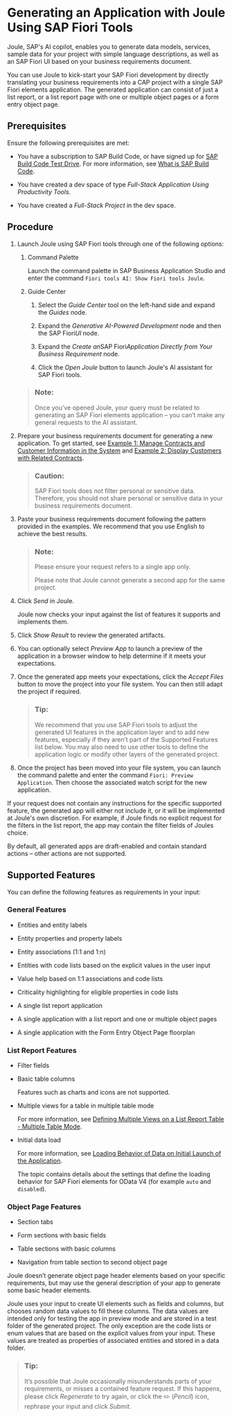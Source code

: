 <!-- loio6845fedbb38c4da7a54a2c76081f3abb -->

<link rel="stylesheet" type="text/css" href="css/sap-icons.css"/>

# Generating an Application with Joule Using SAP Fiori Tools

Joule, SAP's AI copilot, enables you to generate data models, services, sample data for your project with simple language descriptions, as well as an SAP Fiori UI based on your business requirements document.

You can use Joule to kick-start your SAP Fiori development by directly translating your business requirements into a CAP project with a single SAP Fiori elements application. The generated application can consist of just a list report, or a list report page with one or multiple object pages or a form entry object page.



<a name="loio6845fedbb38c4da7a54a2c76081f3abb__section_lsy_b1t_51c"/>

## Prerequisites

Ensure the following prerequisites are met:

-   You have a subscription to SAP Build Code, or have signed up for [SAP Build Code Test Drive](https://developers.sap.com/mission.sap-build-code-test-drive.html?sap-outbound-id=4E44C2A19D38B160BF5539329FA7ECC83942C1AD). For more information, see [What is SAP Build Code](https://help.sap.com/docs/build_code/d0d8f5bfc3d640478854e6f4e7c7584a/504854f457cc4fbf9f79136dbc773618.html).

-   You have created a dev space of type *Full-Stack Application Using Productivity Tools*.

-   You have created a *Full-Stack Project* in the dev space.




<a name="loio6845fedbb38c4da7a54a2c76081f3abb__section_dbw_jbt_51c"/>

## Procedure

1.  Launch Joule using SAP Fiori tools through one of the following options:

    1.  Command Palette

        Launch the command palette in SAP Business Application Studio and enter the command `Fiori tools AI: Show Fiori tools Joule`.

    2.  Guide Center

        1.  Select the *Guide Center* tool on the left-hand side and expand the *Guides* node.

        2.  Expand the *Generative AI-Powered Development* node and then the SAP Fiori*UI* node.

        3.  Expand the *Create an*SAP Fiori*Application Directly from Your Business Requirement* node.

        4.  Click the *Open Joule* button to launch Joule's AI assistant for SAP Fiori tools.


    > ### Note:  
    > Once you’ve opened Joule, your query must be related to generating an SAP Fiori elements application – you can’t make any general requests to the AI assistant.

2.  Prepare your business requirements document for generating a new application. To get started, see [Example 1: Manage Contracts and Customer Information in the System](example-1-manage-contracts-and-customer-information-in-the-system-c1bccf2.md) and [Example 2: Display Customers with Related Contracts](example-2-display-customers-with-related-contracts-a6c978f.md).

    > ### Caution:  
    > SAP Fiori tools does not filter personal or sensitive data. Therefore, you should not share personal or sensitive data in your business requirements document.

3.  Paste your business requirements document following the pattern provided in the examples. We recommend that you use English to achieve the best results.

    > ### Note:  
    > Please ensure your request refers to a single app only.
    > 
    > Please note that Joule cannot generate a second app for the same project.

4.  Click *Send* in Joule.

    Joule now checks your input against the list of features it supports and implements them.

5.  Click *Show Result* to review the generated artifacts.

6.  You can optionally select *Preview App* to launch a preview of the application in a browser window to help determine if it meets your expectations.

7.  Once the generated app meets your expectations, click the *Accept Files* button to move the project into your file system. You can then still adapt the project if required.

    > ### Tip:  
    > We recommend that you use SAP Fiori tools to adjust the generated UI features in the application layer and to add new features, especially if they aren’t part of the Supported Features list below. You may also need to use other tools to define the application logic or modify other layers of the generated project.

8.  Once the project has been moved into your file system, you can launch the command palette and enter the command `Fiori: Preview Application`. Then choose the associated watch script for the new application.


If your request does not contain any instructions for the specific supported feature, the generated app will either not include it, or it will be implemented at Joule's own discretion. For example, if Joule finds no explicit request for the filters in the list report, the app may contain the filter fields of Joules choice.

By default, all generated apps are draft-enabled and contain standard actions – other actions are not supported.



<a name="loio6845fedbb38c4da7a54a2c76081f3abb__section_wcj_5ft_51c"/>

## Supported Features

You can define the following features as requirements in your input:



### General Features

-   Entities and entity labels

-   Entity properties and property labels

-   Entity associations \(1:1 and 1:n\)

-   Entities with code lists based on the explicit values in the user input

-   Value help based on 1:1 associations and code lists

-   Criticality highlighting for eligible properties in code lists

-   A single list report application

-   A single application with a list report and one or multiple object pages

-   A single application with the Form Entry Object Page floorplan




### List Report Features

-   Filter fields

-   Basic table columns

    Features such as charts and icons are not supported.

-   Multiple views for a table in multiple table mode

    For more information, see [Defining Multiple Views on a List Report Table - Multiple Table Mode](https://sapui5.hana.ondemand.com/sdk/#/topic/37aeed74e17a42caa2cba3123f0c15fc).

-   Initial data load

    For more information, see [Loading Behavior of Data on Initial Launch of the Application](https://ui5.sap.com/#/topic/9f4e1192f1384b85bc160288e17f69c4).

    The topic contains details about the settings that define the loading behavior for SAP Fiori elements for OData V4 \(for example `auto` and `disabled`\).




### Object Page Features

-   Section tabs

-   Form sections with basic fields

-   Table sections with basic columns

-   Navigation from table section to second object page


Joule doesn’t generate object page header elements based on your specific requirements, but may use the general description of your app to generate some basic header elements.

Joule uses your input to create UI elements such as fields and columns, but chooses random data values to fill these columns. The data values are intended only for testing the app in preview mode and are stored in a test folder of the generated project. The only exception are the code lists or enum values that are based on the explicit values from your input. These values are treated as properties of associated entities and stored in a data folder.

> ### Tip:  
> It’s possible that Joule occasionally misunderstands parts of your requirements, or misses a contained feature request. If this happens, please click *Regenerate* to try again, or click the :pencil2: \(*Pencil*\) icon, rephrase your input and click *Submit*.

